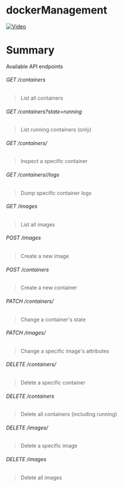 # dockerManagement

[![Video](http://img.youtube.com/vi/M6IUKP4L1Kg/0.jpg)](http://www.youtube.com/watch?v=M6IUKP4L1Kg)

# Summary
Available API endpoints

###### GET /containers                     
> List all containers
###### GET /containers?state=running      
> List running containers (only)
###### GET /containers/<id>                
> Inspect a specific container
###### GET /containers/<id>/logs           
> Dump specific container logs
###### GET /images                         
> List all images
###### POST /images                        
> Create a new image
###### POST /containers                    
> Create a new container
###### PATCH /containers/<id>              
> Change a container's state
###### PATCH /images/<id>                  
> Change a specific image's attributes
###### DELETE /containers/<id>             
> Delete a specific container
###### DELETE /containers                  
> Delete all containers (including running)
###### DELETE /images/<id>                 
> Delete a specific image
###### DELETE /images                      
> Delete all images

